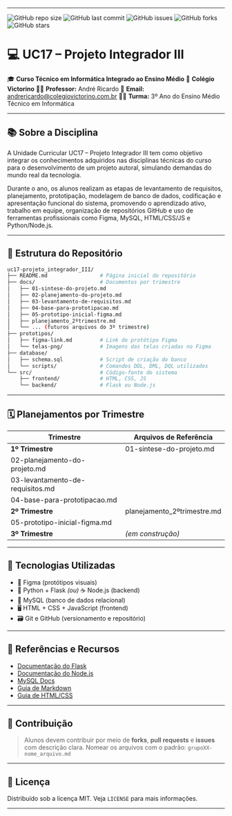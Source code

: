 ------

![GitHub repo size](https://img.shields.io/github/repo-size/prof-andrericardo/uc17-projeto_integrador_III?style=for-the-badge)
 ![GitHub last commit](https://img.shields.io/github/last-commit/prof-andrericardo/uc17-projeto_integrador_III?style=for-the-badge)
 ![GitHub issues](https://img.shields.io/github/issues/prof-andrericardo/uc17-projeto_integrador_III?style=for-the-badge)
 ![GitHub forks](https://img.shields.io/github/forks/prof-andrericardo/uc17-projeto_integrador_III?style=for-the-badge)
 ![GitHub stars](https://img.shields.io/github/stars/prof-andrericardo/uc17-projeto_integrador_III?style=for-the-badge)

# 💻 UC17 – Projeto Integrador III

🎓 **Curso Técnico em Informática Integrado ao Ensino Médio**
 🏫 **Colégio Victorino**
 👨‍🏫 **Professor:** André Ricardo
 📩 **Email:** [andrericardo@colegiovictorino.com.br](mailto:andrericardo@colegiovictorino.com.br)
 👨‍🎓 **Turma:** 3º Ano do Ensino Médio Técnico em Informática

------

## 📚 Sobre a Disciplina

A Unidade Curricular UC17 – Projeto Integrador III tem como objetivo integrar os conhecimentos adquiridos nas disciplinas técnicas do curso para o desenvolvimento de um projeto autoral, simulando demandas do mundo real da tecnologia.

Durante o ano, os alunos realizam as etapas de levantamento de requisitos, planejamento, prototipação, modelagem de banco de dados, codificação e apresentação funcional do sistema, promovendo o aprendizado ativo, trabalho em equipe, organização de repositórios GitHub e uso de ferramentas profissionais como Figma, MySQL, HTML/CSS/JS e Python/Node.js.

------

## 🧭 Estrutura do Repositório

```bash
uc17-projeto_integrador_III/
├── README.md                 # Página inicial do repositório
├── docs/                     # Documentos por trimestre
│   ├── 01-sintese-do-projeto.md
│   ├── 02-planejamento-do-projeto.md
│   ├── 03-levantamento-de-requisitos.md
│   ├── 04-base-para-prototipacao.md
│   ├── 05-prototipo-inicial-figma.md
│   ├── planejamento_2ºtrimestre.md
│   └── ... (futuros arquivos do 3º trimestre)
├── prototipos/
│   ├── figma-link.md         # Link do protótipo Figma
│   └── telas-png/            # Imagens das telas criadas no Figma
├── database/
│   ├── schema.sql            # Script de criação do banco
│   └── scripts/              # Comandos DDL, DML, DQL utilizados
└── src/                      # Código-fonte do sistema
    ├── frontend/             # HTML, CSS, JS
    └── backend/              # Flask ou Node.js
```

------

## 🗓️ Planejamentos por Trimestre

| Trimestre                        | Arquivos de Referência      |
| -------------------------------- | --------------------------- |
| **1º Trimestre**                 | 01-sintese-do-projeto.md    |
| 02-planejamento-do-projeto.md    |                             |
| 03-levantamento-de-requisitos.md |                             |
| 04-base-para-prototipacao.md     |                             |
| **2º Trimestre**                 | planejamento_2ºtrimestre.md |
| 05-prototipo-inicial-figma.md    |                             |
| **3º Trimestre**                 | *(em construção)*           |

------

## 🧰 Tecnologias Utilizadas

- 🎨 Figma (protótipos visuais)
- 🐍 Python + Flask *(ou)* ☕ Node.js (backend)
- 🐬 MySQL (banco de dados relacional)
- 🖥️ HTML + CSS + JavaScript (frontend)
- 🗃️ Git e GitHub (versionamento e repositório)

------

## 📌 Referências e Recursos

- [Documentação do Flask](https://flask.palletsprojects.com/)
- [Documentação do Node.js](https://nodejs.org/)
- [MySQL Docs](https://dev.mysql.com/doc/)
- [Guia de Markdown](https://www.markdownguide.org/)
- [Guia de HTML/CSS](https://developer.mozilla.org/pt-BR/docs/Web)

------

## 🤝 Contribuição

> Alunos devem contribuir por meio de **forks**, **pull requests** e **issues** com descrição clara. Nomear os arquivos com o padrão: `grupoXX-nome_arquivo.md`

------

## 📄 Licença

Distribuído sob a licença MIT. Veja `LICENSE` para mais informações.

------
